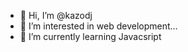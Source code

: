 - 👋 Hi, I’m @kazodj
- 👀 I’m interested in web development...
- 🌱 I’m currently learning Javacsript

<!---
kazodj/kazodj is a ✨ special ✨ repository because its `README.md` (this file) appears on your GitHub profile.
You can click the Preview link to take a look at your changes.
--->
